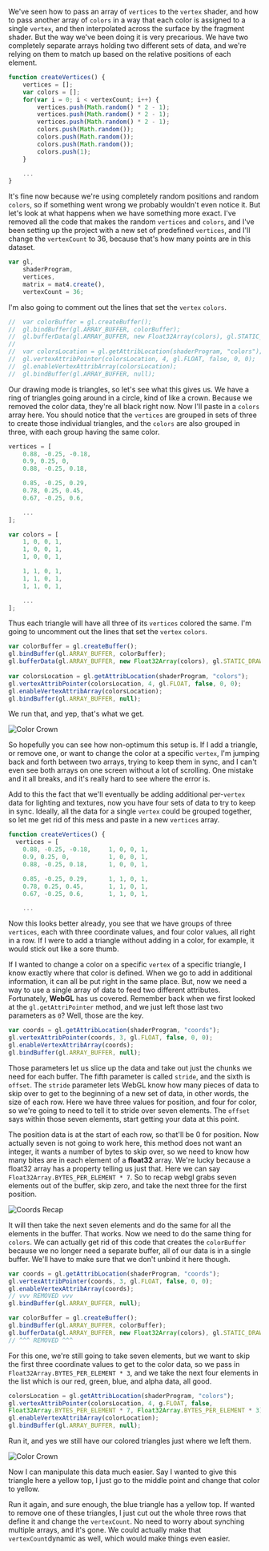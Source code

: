 We've seen how to pass an array of `vertices` to the `vertex` shader, and how to pass another array of `colors` in a way that each color is assigned to a single `vertex`, and then interpolated across the surface by the fragment shader. But the way we've been doing it is very precarious. We have two completely separate arrays holding two different sets of data, and we're relying on them to match up based on the relative positions of each element.

```javascript
function createVertices() {
    vertices = [];
    var colors = [];
    for(var i = 0; i < vertexCount; i++) {
        vertices.push(Math.random() * 2 - 1);
        vertices.push(Math.random() * 2 - 1);
        vertices.push(Math.random() * 2 - 1);
        colors.push(Math.random());
        colors.push(Math.random());
        colors.push(Math.random());
        colors.push(1);
    }

    ...
}
```

It's fine now because we're using completely random positions and random `colors`, so if something went wrong we probably wouldn't even notice it. But let's look at what happens when we have something more exact. I've removed all the code that makes the random `vertices` and `colors`, and I've been setting up the project with a new set of predefined `vertices`, and I'll change the `vertexCount` to 36, because that's how many points are in this dataset.

```javascript
var gl, 
    shaderProgram,
    vertices,
    matrix = mat4.create(),
    vertexCount = 36;
```

I'm also going to comment out the lines that set the `vertex` `colors`. 

```javascript
//  var colorBuffer = gl.createBuffer();
//  gl.bindBuffer(gl.ARRAY_BUFFER, colorBuffer);
//  gl.bufferData(gl.ARRAY_BUFFER, new Float32Array(colors), gl.STATIC_DRAW);
//  
//  var colorsLocation = gl.getAttribLocation(shaderProgram, "colors");
//  gl.vertexAttribPointer(colorsLocation, 4, gl.FLOAT, false, 0, 0);
//  gl.enableVertexAttribArray(colorsLocation);
//  gl.bindBuffer(gl.ARRAY_BUFFER, null);
```

Our drawing mode is triangles, so let's see what this gives us. We have a ring of triangles going around in a circle, kind of like a crown. Because we removed the color data, they're all black right now. Now I'll paste in a `colors` array here. You should notice that the `vertices` are grouped in sets of three to create those individual triangles, and the `colors` are also grouped in three, with each group having the same color.

```javascript
vertices = [
    0.88, -0.25, -0.18,
    0.9, 0.25, 0,
    0.88, -0.25, 0.18,

    0.85, -0.25, 0.29,
    0.78, 0.25, 0.45,
    0.67, -0.25, 0.6,

    ...  
];

var colors = [
    1, 0, 0, 1,
    1, 0, 0, 1,
    1, 0, 0, 1,

    1, 1, 0, 1,
    1, 1, 0, 1,
    1, 1, 0, 1,

    ...
];
```

Thus each triangle will have all three of its `vertices` colored the same. 
I'm going to uncomment out the lines that set the `vertex` `colors`.

```javascript
var colorBuffer = gl.createBuffer();
gl.bindBuffer(gl.ARRAY_BUFFER, colorBuffer);
gl.bufferData(gl.ARRAY_BUFFER, new Float32Array(colors), gl.STATIC_DRAW);
  
var colorsLocation = gl.getAttribLocation(shaderProgram, "colors");
gl.vertexAttribPointer(colorsLocation, 4, gl.FLOAT, false, 0, 0);
gl.enableVertexAttribArray(colorsLocation);
gl.bindBuffer(gl.ARRAY_BUFFER, null);
```

We run that, and yep, that's what we get. 

![Color Crown](../images/javascript-consolidate-data-into-a-single-webgl-vertex-array-color-crown.png)

So hopefully you can see how non-optimum this setup is. If I add a triangle, or remove one, or want to change the color at a specific `vertex`, I'm jumping back and forth between two arrays, trying to keep them in sync, and I can't even see both arrays on one screen without a lot of scrolling. One mistake and it all breaks, and it's really hard to see where the error is.

Add to this the fact that we'll eventually be adding additional per-`vertex` data for lighting and textures, now you have four sets of data to try to keep in sync. Ideally, all the data for a single `vertex` could be grouped together, so let me get rid of this mess and paste in a new `vertices` array.

```javascript
function createVertices() {
  vertices = [
    0.88, -0.25, -0.18,     1, 0, 0, 1,
    0.9, 0.25, 0,           1, 0, 0, 1,
    0.88, -0.25, 0.18,      1, 0, 0, 1,

    0.85, -0.25, 0.29,      1, 1, 0, 1,
    0.78, 0.25, 0.45,       1, 1, 0, 1,
    0.67, -0.25, 0.6,       1, 1, 0, 1,

    ...
```

Now this looks better already, you see that we have groups of three `vertices`, each with three coordinate values, and four color values, all right in a row. If I were to add a triangle without adding in a color, for example, it would stick out like a sore thumb.

If I wanted to change a color on a specific `vertex` of a specific triangle, I know exactly where that color is defined. When we go to add in additional information, it can all be put right in the same place. But, now we need a way to use a single array of data to feed two different attributes. Fortunately, **WebGL** has us covered. Remember back when we first looked at the `gl.getAttriPointer` method, and we just left those last two parameters as `0`? Well, those are the key.

```javascript
var coords = gl.getAttribLocation(shaderProgram, "coords");
gl.vertexAttribPointer(coords, 3, gl.FLOAT, false, 0, 0);
gl.enableVertexAttribArray(coords);
gl.bindBuffer(gl.ARRAY_BUFFER, null);
```

Those parameters let us slice up the data and take out just the chunks we need for each buffer. The fifth parameter is called `stride`, and the sixth is `offset`. The `stride` parameter lets WebGL know how many pieces of data to skip over to get to the beginning of a new set of data, in other words, the size of each row. Here we have three values for position, and four for color, so we're going to need to tell it to stride over seven elements. The `offset` says within those seven elements, start getting your data at this point.

The position data is at the start of each row, so that'll be 0 for position. Now actually seven is not going to work here, this method does not want an integer, it wants a number of bytes to skip over, so we need to know how many bites are in each element of a **float32** array. We're lucky because a float32 array has a property telling us just that. Here we can say `Float32Array.BYTES_PER_ELEMENT * 7`. So to recap webgl grabs seven elements out of the buffer, skip zero, and take the next three for the first position.

![Coords Recap](../images/javascript-consolidate-data-into-a-single-webgl-vertex-array-coords-recap.png)

It will then take the next seven elements and do the same for all the elements in the buffer. That works. Now we need to do the same thing for `colors`. We can actually get rid of this code that creates the `colorBuffer` because we no longer need a separate buffer, all of our data is in a single buffer. We'll have to make sure that we don't unbind it here though.

```javascript
var coords = gl.getAttribLocation(shaderProgram, "coords");
gl.vertexAttribPointer(coords, 3, gl.FLOAT, false, 0, 0);
gl.enableVertexAttribArray(coords);
// vvv REMOVED vvv
gl.bindBuffer(gl.ARRAY_BUFFER, null);

var colorBuffer = gl.createBuffer();
gl.bindBuffer(gl.ARRAY_BUFFER, colorBuffer);
gl.bufferData(gl.ARRAY_BUFFER, new Float32Array(colors), gl.STATIC_DRAW);
// ^^^ REMOVED ^^^
```

For this one, we're still going to take seven elements, but we want to skip the first three coordinate values to get to the color data, so we pass in `Float32Array.BYTES_PER_ELEMENT * 3`, and we take the next four elements in the list which is our red, green, blue, and alpha data, all good. 

```javascript
colorsLocation = gl.getAttribLocation(shaderProgram, "colors");
gl.vertexAttribPointer(colorsLocation, 4, g.FLOAT, false,
Float32Array.BYTES_PER_ELEMENT * 7, Float32Array.BYTES_PER_ELEMENT * 3);
gl.enableVertexAttribArray(colorLocation);
gl.bindBuffer(gl.ARRAY_BUFFER, null);
```

Run it, and yes we still have our colored triangles just where we left them. 

![Color Crown](../images/javascript-consolidate-data-into-a-single-webgl-vertex-array-color-crown.png)

Now I can manipulate this data much easier. Say I wanted to give this triangle here a yellow top, I just go to the middle point and change that color to yellow.

Run it again, and sure enough, the blue triangle has a yellow top. If wanted to remove one of these triangles, I just cut out the whole three rows that define it and change the `vertexCount`. No need to worry about synching multiple arrays, and it's gone. We could actually make that `vertexCount`dynamic as well, which would make things even easier.